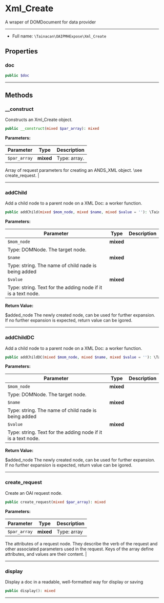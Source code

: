 # Xml_Create


A wraper of DOMDocument for data provider

***

* Full name: `\Tainacan\OAIPMHExpose\Xml_Create`

## Properties

### doc

```php
public $doc
```

***

## Methods

### __construct

Constructs an Xml_Create object.

```php
public __construct(mixed $par_array): mixed
```

**Parameters:**

| Parameter    | Type      | Description                                                                                      |
|--------------|-----------|--------------------------------------------------------------------------------------------------|
| `$par_array` | **mixed** | Type: array.
  Array of request parameters for creating an ANDS_XML object.
\see create_request. |

***

### addChild

Add a child node to a parent node on a XML Doc: a worker function.

```php
public addChild(mixed $mom_node, mixed $name, mixed $value = ''): \Tainacan\OAIPMHExpose\DOMElement
```

**Parameters:**

| Parameter   | Type      | Description                                                   |
|-------------|-----------|---------------------------------------------------------------|
| `$mom_node` | **mixed** | 
Type: DOMNode. The target node.                              |
| `$name`     | **mixed** | 
Type: string. The name of child nade is being added          |
| `$value`    | **mixed** | 
Type: string. Text for the adding node if it is a text node. |

**Return Value:**

$added_node
The newly created node, can be used for further expansion.
If no further expansion is expected, return value can be igored.

***

### addChildDC

Add a child node to a parent node on a XML Doc: a worker function.

```php
public addChildDC(mixed $mom_node, mixed $name, mixed $value = ''): \Tainacan\OAIPMHExpose\DOMElement
```

**Parameters:**

| Parameter   | Type      | Description                                                   |
|-------------|-----------|---------------------------------------------------------------|
| `$mom_node` | **mixed** | 
Type: DOMNode. The target node.                              |
| `$name`     | **mixed** | 
Type: string. The name of child nade is being added          |
| `$value`    | **mixed** | 
Type: string. Text for the adding node if it is a text node. |

**Return Value:**

$added_node
The newly created node, can be used for further expansion.
If no further expansion is expected, return value can be igored.

***

### create_request

Create an OAI request node.

```php
public create_request(mixed $par_array): mixed
```

**Parameters:**

| Parameter    | Type      | Description                                                                                                                                                                                                   |
|--------------|-----------|---------------------------------------------------------------------------------------------------------------------------------------------------------------------------------------------------------------|
| `$par_array` | **mixed** | Type: array
  The attributes of a request node. They describe the verb of the request and other associated parameters used in the request.
Keys of the array define attributes, and values are their content. |

***

### display

Display a doc in a readable, well-formatted way for display or saving

```php
public display(): mixed
```

***
